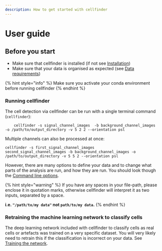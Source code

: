```yaml
---
description: How to get started with cellfinder
---
```


# User guide

## Before you start

* Make sure that cellfinder is installed \(if not see [Installation](../installation/)\)
* Make sure that your data is organised as expected \(see [Data requirements](data-requirements.md)\)

{% hint style="info" %}
Make sure you activate your conda environment before running cellfinder
{% endhint %}

### Running cellfinder

The cell detection via cellfinder can be run with a single terminal command \(`cellfinder`\):

```text
    cellfinder -s signal_channel_images  -b background_channel_images -o /path/to/output_directory -v 5 2 2 --orientation psl
```

Multiple channels can also be processed at once:

```text
cellfinder -s first_signal_channel_images  second_signal_channel_images -b background_channel_images -o /path/to/output_directory -v 5 5 2 --orientation psl
```

However, there are many options to define your data and to change what parts of the analysis are run, and how they are run. You should look though the [Command line options](command-line/).

{% hint style="warning" %}
If you have any spaces in your file-path, please enclose it in quotation marks, otherwise cellfinder will interpret it as two inputs, separated by a space.

**i.e. `"/path/to/my data"` not `path/to/my data`.**
{% endhint %}

### Retraining the machine learning network to classify cells

The deep learning network included with cellfinder to classify cells as real cells or artefacts was trained on a very specific dataset. You will very likely need to retrain this if the classification is incorrect on your data. See [Training the network](training/).

